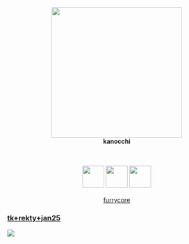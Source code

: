 ##
<p align="center">
<a href="https://osu.ppy.sh/users/2321050">
  <img src="https://a.ppy.sh/2321050"  
       width="300"
       height="300"></a>
<br>
<b>kanocchi</b>
</p>

<p align="center">
  <br></br>
  <a href="https://www.twitch.tv/heykanocchi">
  <img src="https://i.imgur.com/HM030lk.png" 
       width="50"
       height="50"></a>
  <a href="https://www.youtube.com/@kano_xi">
  <img src="https://i.imgur.com/YWbDUUy.png"  
       width="50" 
       height="50"></a>
  <a href="https://twitter.com/diegocchi">
  <img src="https://i.imgur.com/PUQ5uWf.png" 
       width="50" 
       height="50"></a>
  <br></br>
  <a href="https://osu.ppy.sh/teams/4152">furrycore</a>
 </p>

<!-- .slide vertical=true -->

### [tk+rekty+jan25](https://puu.sh/Knc6K.osk)
[![](https://i.imgur.com/jTzBOZo.png)](https://puu.sh/Knc6K.osk)
